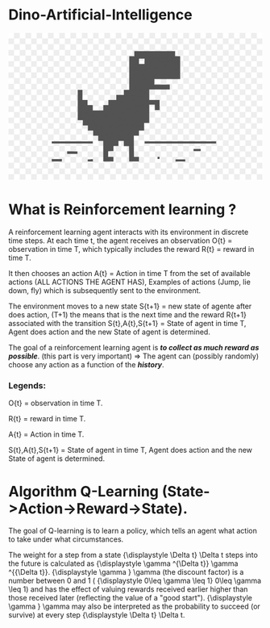 # Dino-Artificial-Intelligence
  ![alt text](https://github.com/lucasstonehc/Dino-Artificial-Intelligence/blob/master/Dino.png)


# What is Reinforcement learning ?

  A reinforcement learning agent interacts with its environment in discrete time steps. At each time t, the agent receives an observation O{t} = observation in time T, which typically includes the reward R{t} = reward in time T.
  
  It then chooses an action  A{t} =  Action in time T from the set of available actions (ALL ACTIONS THE AGENT HAS), Examples of actions (Jump, lie down, fly) which is subsequently sent to the environment. 
  
  The environment moves to a new state S{t+1} =  new state of agente after does action, (T+1) the means that is the next time and the reward  R{t+1} associated with the transition S{t},A{t},S{t+1} = State of agent in time T, Agent does action and the new State of agent is determined.
  
  The goal of a reinforcement learning agent is ***to collect as much reward as possible***. (this part is very important) => The agent can (possibly randomly) choose any action as a function of the ***history***.
  
  ### Legends:
  
  O{t} = observation in time T.

  R{t} = reward in time T.

  A{t} =  Action in time T.

  S{t},A{t},S{t+1} = State of agent in time T, Agent does action and the new State of agent is determined.

  # Algorithm Q-Learning (State->Action->Reward->State).
  The goal of Q-learning is to learn a policy, which tells an agent what action to take under what circumstances.
  
  The weight for a step from a state {\displaystyle \Delta t} \Delta t steps into the future is calculated as {\displaystyle \gamma ^{\Delta t}} \gamma ^{{\Delta t}}. {\displaystyle \gamma } \gamma  (the discount factor) is a number between 0 and 1 ( {\displaystyle 0\leq \gamma \leq 1} 0\leq \gamma \leq 1) and has the effect of valuing rewards received earlier higher than those received later (reflecting the value of a "good start"). {\displaystyle \gamma } \gamma  may also be interpreted as the probability to succeed (or survive) at every step {\displaystyle \Delta t} \Delta t.
